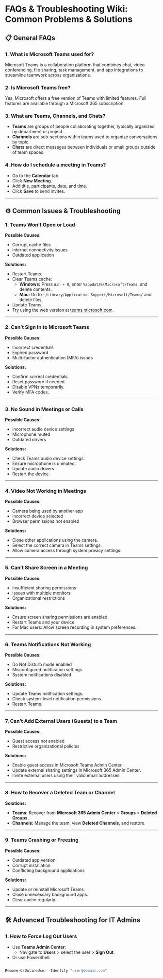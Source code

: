 # FAQs & Troubleshooting Wiki: Common Problems & Solutions

## 📋 General FAQs

### 1. What is Microsoft Teams used for?
Microsoft Teams is a collaboration platform that combines chat, video conferencing, file sharing, task management, and app integrations to streamline teamwork across organizations.

### 2. Is Microsoft Teams free?
Yes, Microsoft offers a free version of Teams with limited features. Full features are available through a Microsoft 365 subscription.

### 3. What are Teams, Channels, and Chats?
- **Teams** are groups of people collaborating together, typically organized by department or project.
- **Channels** are sub-sections within teams used to organize conversations by topic.
- **Chats** are direct messages between individuals or small groups outside of team spaces.

### 4. How do I schedule a meeting in Teams?
- Go to the **Calendar** tab.
- Click **New Meeting**.
- Add title, participants, date, and time.
- Click **Save** to send invites.

---

## ⚙️ Common Issues & Troubleshooting

### 1. Teams Won’t Open or Load

**Possible Causes:**
- Corrupt cache files
- Internet connectivity issues
- Outdated application

**Solutions:**
- Restart Teams.
- Clear Teams cache:
  - **Windows:** Press `Win + R`, enter `%appdata%\Microsoft\Teams`, and delete contents.
  - **Mac:** Go to `~/Library/Application Support/Microsoft/Teams/` and delete files.
- Update Teams.
- Try using the web version at [teams.microsoft.com](https://teams.microsoft.com).

---

### 2. Can’t Sign In to Microsoft Teams

**Possible Causes:**
- Incorrect credentials
- Expired password
- Multi-factor authentication (MFA) issues

**Solutions:**
- Confirm correct credentials.
- Reset password if needed.
- Disable VPNs temporarily.
- Verify MFA codes.

---

### 3. No Sound in Meetings or Calls

**Possible Causes:**
- Incorrect audio device settings
- Microphone muted
- Outdated drivers

**Solutions:**
- Check Teams audio device settings.
- Ensure microphone is unmuted.
- Update audio drivers.
- Restart the device.

---

### 4. Video Not Working in Meetings

**Possible Causes:**
- Camera being used by another app
- Incorrect device selected
- Browser permissions not enabled

**Solutions:**
- Close other applications using the camera.
- Select the correct camera in Teams settings.
- Allow camera access through system privacy settings.

---

### 5. Can’t Share Screen in a Meeting

**Possible Causes:**
- Insufficient sharing permissions
- Issues with multiple monitors
- Organizational restrictions

**Solutions:**
- Ensure screen sharing permissions are enabled.
- Restart Teams and your device.
- For Mac users: Allow screen recording in system preferences.

---

### 6. Teams Notifications Not Working

**Possible Causes:**
- Do Not Disturb mode enabled
- Misconfigured notification settings
- System notifications disabled

**Solutions:**
- Update Teams notification settings.
- Check system-level notification permissions.
- Restart Teams.

---

### 7. Can’t Add External Users (Guests) to a Team

**Possible Causes:**
- Guest access not enabled
- Restrictive organizational policies

**Solutions:**
- Enable guest access in Microsoft Teams Admin Center.
- Update external sharing settings in Microsoft 365 Admin Center.
- Invite external users using their valid email addresses.

---

### 8. How to Recover a Deleted Team or Channel

**Solutions:**
- **Teams:** Recover from **Microsoft 365 Admin Center** > **Groups** > **Deleted Groups**.
- **Channels:** Manage the team, view **Deleted Channels**, and restore.

---

### 9. Teams Crashing or Freezing

**Possible Causes:**
- Outdated app version
- Corrupt installation
- Conflicting background applications

**Solutions:**
- Update or reinstall Microsoft Teams.
- Close unnecessary background apps.
- Clear cache regularly.

---

## 🛠️ Advanced Troubleshooting for IT Admins

### 1. How to Force Log Out Users

- Use **Teams Admin Center**:
  - Navigate to **Users** > select the user > **Sign Out**.
- Or use PowerShell:

```powershell

Remove-CsOnlineUser -Identity "user@domain.com"

```
